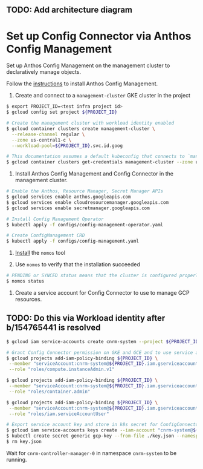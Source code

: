 ## TODO: Add architecture diagram

# Set up Config Connector via Anthos Config Management

Set up Anthos Config Management on the management cluster to declaratively manage objects.

Follow the [instructions](https://cloud.google.com/anthos-config-management/docs/how-to/installing) to install Anthos Config Management.

1. Create and connect to a `management-cluster` GKE cluster in the project

```sh
$ export PROJECT_ID=<test infra project id>
$ gcloud config set project ${PROJECT_ID}

# Create the management cluster with workload identity enabled
$ gcloud container clusters create management-cluster \
  --release-channel regular \
  --zone us-central1-c \
  --workload-pool=${PROJECT_ID}.svc.id.goog

# This documentation assumes a default kubeconfig that connects to `managment-cluster`
$ gcloud container clusters get-credentials management-cluster --zone us-central1-c --project ${PROJECT_ID}
```

1. Install Anthos Config Management and Config Connector in the management cluster.

```sh
# Enable the Anthos, Resource Manager, Secret Manager APIs
$ gcloud services enable anthos.googleapis.com
$ gcloud services enable cloudresourcemanager.googleapis.com
$ gcloud services enable secretmanager.googleapis.com

# Install Config Management Operator
$ kubectl apply -f configs/config-management-operator.yaml

# Create ConfigManagement CRD
$ kubectl apply -f configs/config-management.yaml
```

1. [Install](https://cloud.google.com/anthos-config-management/docs/how-to/nomos-command#installing) the `nomos` tool

1. Use `nomos` to verify that the installation succeeded

```sh
# PENDING or SYNCED status means that the cluster is configured properly
$ nomos status
```

1. Create a service account for Config Connector to use to manage GCP resources.
## TODO: Do this via Workload identity after b/154765441 is resolved

```sh
$ gcloud iam service-accounts create cnrm-system --project ${PROJECT_ID}

# Grant Config Connector permission on GKE and GCE and to use service accounts
$ gcloud projects add-iam-policy-binding ${PROJECT_ID} \
 --member "serviceAccount:cnrm-system@${PROJECT_ID}.iam.gserviceaccount.com" \
 --role "roles/compute.instanceAdmin.v1"

$ gcloud projects add-iam-policy-binding ${PROJECT_ID} \
 --member "serviceAccount:cnrm-system@${PROJECT_ID}.iam.gserviceaccount.com" \
 --role "roles/container.admin"

$ gcloud projects add-iam-policy-binding ${PROJECT_ID} \
 --member "serviceAccount:cnrm-system@${PROJECT_ID}.iam.gserviceaccount.com" \
 --role "roles/iam.serviceAccountUser"

# Export service account key and store in k8s secret for ConfigConnector to use.
$ gcloud iam service-accounts keys create --iam-account "cnrm-system@${PROJECT_ID}.iam.gserviceaccount.com" ./key.json
$ kubectl create secret generic gcp-key --from-file ./key.json --namespace cnrm-system
$ rm key.json
```

Wait for `cnrm-controller-manager-0` in namespace `cnrm-system` to be running.
